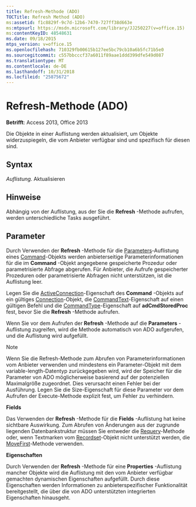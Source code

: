 ```yaml
---
title: Refresh-Methode (ADO)
TOCTitle: Refresh Method (ADO)
ms:assetid: f1c8829f-9c7d-12b6-7470-727ff38d663e
ms:mtpsurl: https://msdn.microsoft.com/library/JJ250227(v=office.15)
ms:contentKeyID: 48548631
ms.date: 09/18/2015
mtps_version: v=office.15
ms.openlocfilehash: 710329fb00615b127ee5bc79cb10a6b5fc71b5e0
ms.sourcegitcommit: c557bbcccf37a6011f89aae1ddd399dfe549d087
ms.translationtype: MT
ms.contentlocale: de-DE
ms.lasthandoff: 10/31/2018
ms.locfileid: "25875672"
---
```

# <a name="refresh-method-ado"></a>Refresh-Methode (ADO)


**Betrifft**: Access 2013, Office 2013

Die Objekte in einer Auflistung werden aktualisiert, um Objekte widerzuspiegeln, die vom Anbieter verfügbar sind und spezifisch für diesen sind.

## <a name="syntax"></a>Syntax

*Auflistung*. Aktualisieren

## <a name="remarks"></a>Hinweise

Abhängig von der Auflistung, aus der Sie die **Refresh** -Methode aufrufen, werden unterschiedliche Tasks ausgeführt.

## <a name="parameters"></a>Parameter

Durch Verwenden der **Refresh** -Methode für die [Parameters](command-object-ado.md)-Auflistung eines [Command](parameters-collection-ado.md)-Objekts werden anbieterseitige Parameterinformationen für die im **Command** -Objekt angegebene gespeicherte Prozedur oder parametrisierte Abfrage abgerufen. Für Anbieter, die Aufrufe gespeicherter Prozeduren oder parametrisierte Abfragen nicht unterstützen, ist die Auflistung leer.

Legen Sie die [ActiveConnection](activeconnection-property-ado.md)-Eigenschaft des **Command** -Objekts auf ein gültiges [Connection](connection-object-ado.md)-Objekt, die [CommandText](commandtext-property-ado.md)-Eigenschaft auf einen gültigen Befehl und die [CommandType](commandtype-property-ado.md)-Eigenschaft auf **adCmdStoredProc** fest, bevor Sie die **Refresh** -Methode aufrufen.

Wenn Sie vor dem Aufrufen der **Refresh** -Methode auf die **Parameters** -Auflistung zugreifen, wird die Methode automatisch von ADO aufgerufen, und die Auflistung wird aufgefüllt.


> [!NOTE]
> <P>Wenn Sie die Refresh-Methode zum Abrufen von Parameterinformationen vom Anbieter verwenden und mindestens ein Parameter-Objekt mit dem variable-length-Datentyp zurückgegeben wird, wird der Speicher für die Parameter von ADO möglicherweise basierend auf der potenziellen Maximalgröße zugeordnet. Dies verursacht einen Fehler bei der Ausführung. Legen Sie die Size-Eigenschaft für diese Parameter vor dem Aufrufen der Execute-Methode explizit fest, um Fehler zu verhindern.</P>



**Fields**

Das Verwenden der **Refresh** -Methode für die **Fields** -Auflistung hat keine sichtbare Auswirkung. Zum Abrufen von Änderungen aus der zugrunde liegenden Datenbankstruktur müssen Sie entweder die [Requery](requery-method-ado.md)-Methode oder, wenn Textmarken vom [Recordset](recordset-object-ado.md)-Objekt nicht unterstützt werden, die [MoveFirst](movefirst-movelast-movenext-and-moveprevious-methods-ado.md)-Methode verwenden.

**Eigenschaften**

Durch Verwenden der **Refresh** -Methode für eine **Properties** -Auflistung mancher Objekte wird die Auflistung mit den vom Anbieter verfügbar gemachten dynamischen Eigenschaften aufgefüllt. Durch diese Eigenschaften werden Informationen zu anbieterspezifischer Funktionalität bereitgestellt, die über die von ADO unterstützten integrierten Eigenschaften hinausgeht.


